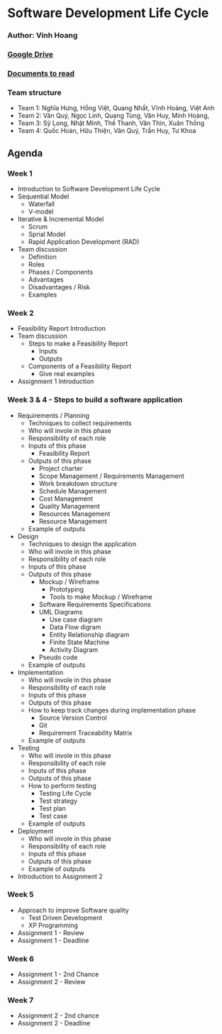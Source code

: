 # Software Development Life Cycle

### Author: Vinh Hoang
### [Google Drive](https://drive.google.com/drive/folders/1X9De-5pgxBFnbYyX9slI6IDsUMiN29mP?usp=sharing)
### [Documents to read](Documents.md)
### Team structure
- Team 1: Nghĩa Hưng, Hồng Việt, Quang Nhất, Vĩnh Hoàng, Việt Anh
- Team 2: Văn Quý, Ngọc Linh, Quang Tùng, Văn Huy, Minh Hoàng,
- Team 3: Sỹ Long, Nhật Minh, Thế Thanh, Văn Thìn, Xuân Thống
- Team 4: Quốc Hoàn, Hữu Thiện, Văn Quý, Trần Huy, Tư Khoa

## Agenda

### Week 1
- Introduction to Software Development Life Cycle
- Sequential Model
  - Waterfall
  - V-model
- Iterative & Incremental Model
  - Scrum
  - Sprial Model
  - Rapid Application Development (RAD)
- Team discussion
  - Definition
  - Roles 
  - Phases / Components
  - Advantages
  - Disadvantages / Risk
  - Examples
### Week 2
- Feasibility Report Introduction
- Team discussion
  - Steps to make a Feasibility Report
    - Inputs
    - Outputs
  - Components of a Feasibility Report
    - Give real examples
- Assignment 1 Introduction
### Week 3 & 4 - Steps to build a software application
  - Requirements / Planning
    - Techniques to collect requirements
    - Who will invole in this phase
    - Responsibility of each role
    - Inputs of this phase
      - Feasibility Report
    - Outputs of this phase
      - Project charter
      - Scope Management / Requirements Management
      - Work breakdown structure
      - Schedule Management 
      - Cost Management
      - Quality Management
      - Resources Management
      - Resource Management
    - Example of outputs
  - Design
    - Techniques to design the application
    - Who will invole in this phase
    - Responsibility of each role
    - Inputs of this phase
    - Outputs of this phase
      - Mockup / Wireframe
        - Prototyping
        - Tools to make Mockup / Wireframe
      - Software Requirements Specifications
      - UML Diagrams
        - Use case diagram
        - Data Flow digram
        - Entity Relationship diagram
        - Finite State Machine
        - Activity Diagram
      - Pseudo code
    - Example of outputs
  - Implementation
    - Who will invole in this phase
    - Responsibility of each role
    - Inputs of this phase
    - Outputs of this phase
    - How to keep track changes during implementation phase
      - Source Version Control 
      - Git
      - Requirement Traceability Matrix
    - Example of outputs
  - Testing
    - Who will invole in this phase
    - Responsibility of each role
    - Inputs of this phase
    - Outputs of this phase
    - How to perform testing
      - Testing Life Cycle
      - Test strategy
      - Test plan
      - Test case
    - Example of outputs
  - Deployment
    - Who will invole in this phase
    - Responsibility of each role
    - Inputs of this phase
    - Outputs of this phase
    - Example of outputs
- Introduction to Assignment 2
### Week 5
- Approach to improve Software quality
  - Test Driven Development
  - XP Programming
- Assignment 1 - Review
- Assignment 1 - Deadline
### Week 6
- Assignment 1 - 2nd Chance
- Assignment 2 - Review
### Week 7 
- Assignment 2 - 2nd chance
- Assignment 2 - Deadline